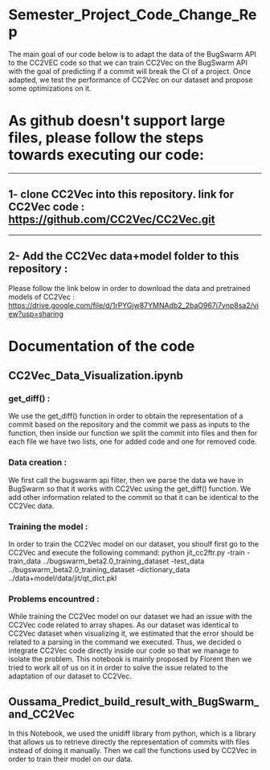 # Semester_Project_Code_Change_Rep
The main goal of our code below is to adapt the data of the BugSwarm API to the CC2VEC code so that we can train CC2Vec on the BugSwarm API with the goal of predicting 
if a commit will break the CI of a project. Once adapted, we test the performance of CC2Vec on our dataset and propose some optimizations on it. 
# As github doesn't support large files, please follow the steps towards executing our code: # 
--------
## 1- clone CC2Vec into this repository. link for CC2Vec code : https://github.com/CC2Vec/CC2Vec.git ##
--------
## 2- Add the CC2Vec data+model folder to this repository :  ## 
Please follow the link below in order to download the data and pretrained models of CC2Vec : 
https://drive.google.com/file/d/1rPYGjw87YMNAdb2_2baO967i7ynp8sa2/view?usp=sharing 

# Documentation of the code # 
## CC2Vec_Data_Visualization.ipynb ## 
### get_diff() : ### 
We use the get_diff() function in order to obtain the representation of a commit based on the repository and the commit we pass as inputs to the function, then inside our 
function we split the commit into files and then for each file we have two lists, one for added code and one for removed code. 
### Data creation : ###
We  first call the bugswarm api filter, then we parse the data we have in BugSwarm so that it works with CC2Vec using the get_diff() function. We add other information related 
to the commit so that it can be identical to the CC2Vec data.
### Training the model : ### 
In order to train the CC2Vec model on our dataset, you shoulf first go to the CC2Vec and execute the following command: 
python jit_cc2ftr.py -train -train_data ../bugswarm_beta2.0_training_dataset -test_data ../bugswarm_beta2.0_training_dataset -dictionary_data ../data+model/data/jit/qt_dict.pkl
### Problems encountred : ### 
While training the CC2Vec model on our dataset we had an issue with the CC2Vec code related to array shapes. As our dataset was identical to CC2Vec dataset when visualizing it,
we estimated that the error should be related to a parsing in the command we executed. Thus, we decided o integrate CC2Vec code directly inside our code so that we manage 
to isolate the problem. This notebook is mainly proposed by Florent then we tried to work all of us on it in order to solve the issue related to the adaptation of our dataset to 
CC2Vec. 
## Oussama_Predict_build_result_with_BugSwarm_and_CC2Vec ## 
In this Notebook, we used the unidiff library from python, which is a library that allows us to retrieve directly the representation of commits with files 
instead of doing it manually. Then we call the functions used by CC2Vec in order to train their model on our data.   
